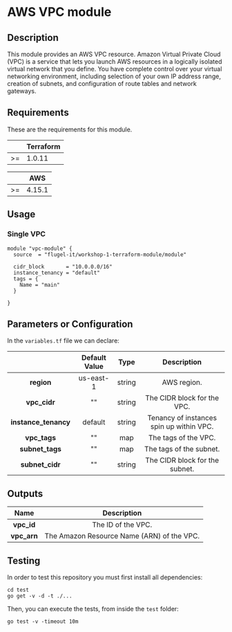 # AWS VPC module

## Description
This module provides an AWS VPC resource. Amazon Virtual Private Cloud (VPC) is a service that lets you launch AWS resources in a logically isolated virtual network that you define. You have complete control over your virtual networking environment, including selection of your own IP address range, creation of subnets, and configuration of route tables and network gateways.

## Requirements
These are the requirements for this module.

|    | Terraform |
|:--:|-----------|
| >= |   1.0.11   |

|    |    AWS    |
|:--:|-----------|
| >= |  4.15.1   |

## Usage

### Single VPC

```hcl
module "vpc-module" {
  source  = "flugel-it/workshop-1-terraform-module/module"

  cidr_block       = "10.0.0.0/16"
  instance_tenancy = "default"
  tags = {
    Name = "main"
  }

}
```

## Parameters or Configuration

In the `variables.tf` file we can declare:

|               | Default Value |     Type    |                    Description                    |
|:-------------:|:-------------:|:-----------:|:-------------------------------------------------:|
|     **region**    |       us-east-1      |    string   |  AWS region.  |
|     **vpc_cidr**    |       ""      |    string   |  The CIDR block for the VPC.  |
|     **instance_tenancy**    |       default      |    string   |  Tenancy of instances spin up within VPC.  |
|     **vpc_tags**    |       ""      |    map   |  The tags of the VPC.  |
|     **subnet_tags**    |       ""      |    map   |  The tags of the subnet.  |
|     **subnet_cidr**    |       ""      |    string   |  The CIDR block for the subnet.  |


## Outputs
|     Name          |      Description    |
|:-------------:|:-------------:|
|     **vpc_id**    | The ID of the VPC. |
|     **vpc_arn**    | The Amazon Resource Name (ARN) of the VPC. |

## Testing

In order to test this repository you must first install all dependencies:

``` 
cd test
go get -v -d -t ./... 
```

Then, you can execute the tests, from inside the `test` folder:

```
go test -v -timeout 10m
```
